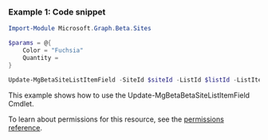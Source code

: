 ### Example 1: Code snippet

```powershellImport-Module Microsoft.Graph.Beta.Sites

$params = @{
	Color = "Fuchsia"
	Quantity = 
}

Update-MgBetaSiteListItemField -SiteId $siteId -ListId $listId -ListItemId $listItemId -BodyParameter $params
```
This example shows how to use the Update-MgBetaBetaSiteListItemField Cmdlet.
To learn about permissions for this resource, see the [permissions reference](/graph/permissions-reference).

